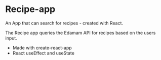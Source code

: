 # Recipe-app
An App that can search for recipes - created with React.


The Recipe app queries the Edamam API for recipes based on the users input.

- Made with create-react-app
- React useEffect and useState

